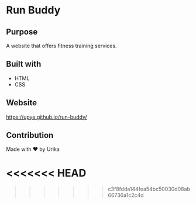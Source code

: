 # Run Buddy

## Purpose
A website that offers fitness training services.

## Built with
* HTML
* CSS

## Website
https://upye.github.io/run-buddy/

## Contribution
Made with ❤️ by Urika


<<<<<<< HEAD
=======



>>>>>>> c3f8fdda144fea54bc50030d08ab66736a1c2c4d
<!--Notes
/* Applies 20px to every side (top, right, bottom, left) */
 header {
   padding: 20px;
 }

 /* Applies 20px to the top and bottom, then 35px to the left and right */
 header {
   padding: 20px 35px;
 }

 /* Applies 10px to the top, 15px to the right, 20px to the bottom, 25px to the left (in that specific clockwise order) */
 header {
   padding: 10px 15px 20px 25px;
 }

 /* Explicitly list the side it should be applied to*/
 header {
   padding-top: 10px;
   padding-right: 15px;
   padding-bottom: 20px;
   padding-left: 25px;
 } -->
